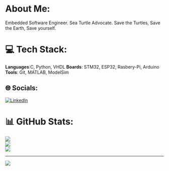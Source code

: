 # About Me:
Embedded Software Engineer.
Sea Turtle Advocate. 
Save the Turtles, Save the Earth, Save yourself.

# 💻 Tech Stack:
**Languages**:C, Python, VHDL
**Boards**: STM32, ESP32, Rasbery-Pi, Arduino
**Tools**: Git, MATLAB, ModelSim 

## 🌐 Socials:
[![LinkedIn](https://img.shields.io/badge/LinkedIn-%230077B5.svg?logo=linkedin&logoColor=white)](https://linkedin.com/in/melek-guedidi) 

# 📊 GitHub Stats:
![](https://github-readme-stats.vercel.app/api?username=tamaGo-HQ&theme=default&hide_border=false&include_all_commits=true&count_private=false)<br/>
![](https://nirzak-streak-stats.vercel.app/?user=tamaGo-HQ&theme=default&hide_border=false)<br/>
![](https://github-readme-stats.vercel.app/api/top-langs/?username=tamaGo-HQ&theme=default&hide_border=false&include_all_commits=true&count_private=false&layout=compact)

---
[![](https://visitcount.itsvg.in/api?id=tamaGo-HQ&icon=0&color=0)](https://visitcount.itsvg.in)
